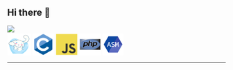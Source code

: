 ## Hi there 👋

<img src = 'https://github.com/MarikIshtar007/MarikIshtar007/blob/master/images/python2.png' height='30'/> 

<div class="tecnologias" style="backround-color:blue;">
  <img src="https://github.com/usagi143/usagi143/blob/main/src/cinnamoroll.png?raw=true" height="50"/>
  <img src="https://github.com/usagi143/usagi143/blob/main/src/c-original.svg?raw=true" height="50"/>
  <img src="https://github.com/usagi143/usagi143/blob/main/src/js.svg?raw=true" height="50"/>
  <img src="https://github.com/usagi143/usagi143/blob/main/src/php.svg?raw=true" height="50"/>
  <img src="https://github.com/usagi143/usagi143/blob/main/src/icons8-assembly-96.png?raw=true" height="50"/>
</div>

<hr>
